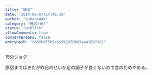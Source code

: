 ```yaml
---
title: "練習"
date: '2014-05-07T17:46:39'
author: "subaru44k"
category: "練習(弱)"
status: "publish"
allowComments: true
convertBreaks: false
entryHash: "c660bd75b5c699b2650b87aa41097982"
---
```

15分ジョグ

原宿まではきたが昨日のせいか足の調子が良くないので念のためやめる。
